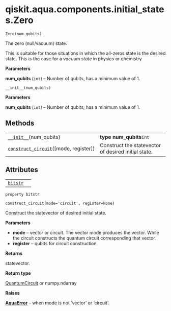 <span id="qiskit-aqua-components-initial-states-zero" />

# qiskit.aqua.components.initial\_states.Zero

<span id="undefined" />

`Zero(num_qubits)`

The zero (null/vacuum) state.

This is suitable for those situations in which the all-zeros state is the desired state. This is the case for a *vacuum state* in physics or chemistry

**Parameters**

**num\_qubits** (`int`) – Number of qubits, has a minimum value of 1.

<span id="undefined" />

`__init__(num_qubits)`

**Parameters**

**num\_qubits** (`int`) – Number of qubits, has a minimum value of 1.

## Methods

|                                                                                                                                                                        |                                                     |
| ---------------------------------------------------------------------------------------------------------------------------------------------------------------------- | --------------------------------------------------- |
| [`__init__`](#qiskit.aqua.components.initial_states.Zero.__init__ "qiskit.aqua.components.initial_states.Zero.__init__")(num\_qubits)                                  | **type num\_qubits**`int`                           |
| [`construct_circuit`](#qiskit.aqua.components.initial_states.Zero.construct_circuit "qiskit.aqua.components.initial_states.Zero.construct_circuit")(\[mode, register]) | Construct the statevector of desired initial state. |

## Attributes

|                                                                                                                    |   |
| ------------------------------------------------------------------------------------------------------------------ | - |
| [`bitstr`](#qiskit.aqua.components.initial_states.Zero.bitstr "qiskit.aqua.components.initial_states.Zero.bitstr") |   |

<span id="undefined" />

`property bitstr`

<span id="undefined" />

`construct_circuit(mode='circuit', register=None)`

Construct the statevector of desired initial state.

**Parameters**

*   **mode** – vector or circuit. The vector mode produces the vector. While the circuit constructs the quantum circuit corresponding that vector.
*   **register** – qubits for circuit construction.

**Returns**

statevector.

**Return type**

[QuantumCircuit](qiskit.circuit.QuantumCircuit#qiskit.circuit.QuantumCircuit "qiskit.circuit.QuantumCircuit") or numpy.ndarray

**Raises**

[**AquaError**](qiskit.aqua.AquaError#qiskit.aqua.AquaError "qiskit.aqua.AquaError") – when mode is not ‘vector’ or ‘circuit’.
